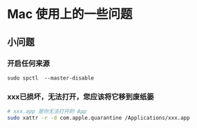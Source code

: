 # Mac 使用上的一些问题

## 小问题

### 开启任何来源

`sudo spctl  --master-disable`

### xxx已损坏，无法打开，您应该将它移到废纸篓

```bash
# xxx.app 是你无法打开的 App
sudo xattr -r -d com.apple.quarantine /Applications/xxx.app
```
